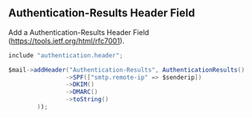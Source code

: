 ## Authentication-Results Header Field 
Add a Authentication-Results Header Field (https://tools.ietf.org/html/rfc7001).

```java
include "authentication.header";

$mail->addHeader("Authentication-Results", AuthenticationResults()
				->SPF(["smtp.remote-ip" => $senderip])
				->DKIM()
				->DMARC()
				->toString()
		));
```
